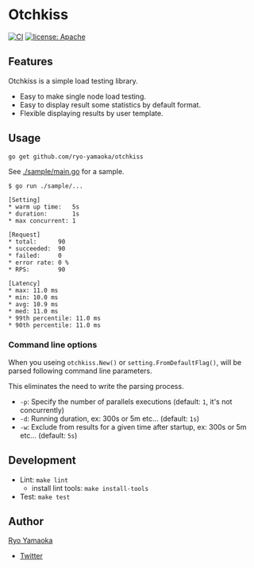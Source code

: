 # Otchkiss

[![CI](https://github.com/ryo-yamaoka/otchkiss/actions/workflows/go.yml/badge.svg)](https://github.com/ryo-yamaoka/otchkiss/actions/workflows/go.yml)
[![license: Apache](https://img.shields.io/badge/license-Apache-blue.svg?style=flat-square)](LICENSE)

## Features

Otchkiss is a simple load testing library.

* Easy to make single node load testing.
* Easy to display result some statistics by default format.
* Flexible displaying results by user template.

## Usage

`go get github.com/ryo-yamaoka/otchkiss`

See [./sample/main.go](./sample/main.go) for a sample.

```
$ go run ./sample/...

[Setting]
* warm up time:   5s
* duration:       1s
* max concurrent: 1

[Request]
* total:      90
* succeeded:  90
* failed:     0
* error rate: 0 %
* RPS:        90

[Latency]
* max: 11.0 ms
* min: 10.0 ms
* avg: 10.9 ms
* med: 11.0 ms
* 99th percentile: 11.0 ms
* 90th percentile: 11.0 ms
```

### Command line options

When you useing `otchkiss.New()` or `setting.FromDefaultFlag()`, will be parsed following command line parameters.

This eliminates the need to write the parsing process.

* `-p`: Specify the number of parallels executions (default: `1`, it's not concurrently)
* `-d`: Running duration, ex: 300s or 5m etc... (default: `1s`)
* `-w`: Exclude from results for a given time after startup, ex: 300s or 5m etc... (default: `5s`)

## Development

* Lint: `make lint`
    * install lint tools: `make install-tools`
* Test: `make test`

## Author

[Ryo Yamaoka](https://github.com/ryo-yamaoka)

* [Twitter](https://twitter.com/mountainhill14)
